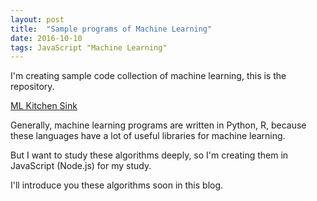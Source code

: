 ```yaml
---
layout: post
title:  "Sample programs of Machine Learning"
date: 2016-10-10
tags: JavaScript "Machine Learning"
---
```

I'm creating sample code collection of machine learning,
this is the repository.

[ML Kitchen Sink](https://github.com/saitoxu/ml-kitchen-sink)

Generally, machine learning programs are written in Python, R,
because these languages have a lot of useful libraries for machine learning.

But I want to study these algorithms deeply,
so I'm creating them in JavaScript (Node.js) for my study.

I'll introduce you these algorithms soon in this blog.
